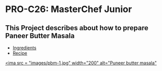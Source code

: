 # PRO-C26: MasterChef Junior

## This Project describes about how to prepare Paneer Butter Masala

* [Ingredients](ingredients.md)
* [Recipe](recipe.md)

[<ima src = "images/pbm-1.jpg" width="200" alt="Puneer butter masala" ](images/pbm-1.jpg )